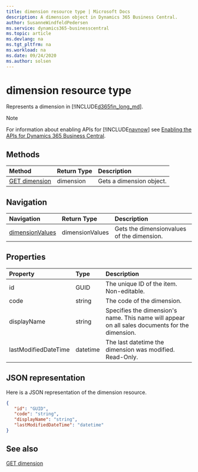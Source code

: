```yaml
---
title: dimension resource type | Microsoft Docs
description: A dimension object in Dynamics 365 Business Central.
author: SusanneWindfeldPedersen
ms.service: dynamics365-businesscentral
ms.topic: article
ms.devlang: na
ms.tgt_pltfrm: na
ms.workload: na
ms.date: 09/24/2020
ms.author: solsen
---
```


# dimension resource type
Represents a dimension in [!INCLUDE[d365fin_long_md](../../includes/d365fin_long_md.md)].

> [!NOTE]  
> For information about enabling APIs for [!INCLUDE[navnow](../../includes/navnow_md.md)] see [Enabling the APIs for Dynamics 365 Business Central](../enabling-apis-for-dynamics-nav.md).

## Methods
| Method | Return Type|Description |
|:--------------------|:-----------|:-------------------------|
|[GET dimension](../api/dynamics_dimension_Get.md)|dimension|Gets a dimension object.|




## Navigation

| Navigation |Return Type| Description |    
|:----------|:----------|:-----------------|
|[dimensionValues](../resources/dynamics_dimensionvalues.md)|dimensionValues |Gets the dimensionvalues of the dimension.|


## Properties

| Property           | Type   |Description     |
|:-------------------|:-------|:---------------|
|id|GUID|The unique ID of the item. Non-editable.|
|code|string|The code of the dimension.|
|displayName|string|Specifies the dimension's name. This name will appear on all sales documents for the dimension.|
|lastModifiedDateTime|datetime|The last datetime the dimension was modified. Read-Only.|


## JSON representation

Here is a JSON representation of the dimension resource.


```json
{
   "id": "GUID",
   "code": "string",
   "displayName": "string",
   "lastModifiedDateTime": "datetime"
}
```
## See also

[GET dimension](../api/dynamics_dimension_Get.md)

